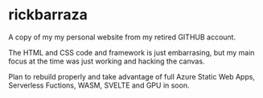 # rickbarraza
A copy of my my personal website from my retired GITHUB account. 

The HTML and CSS code and framework is just embarrasing, but my main focus at the time was just working and hacking the canvas.

Plan to rebuild properly and take advantage of full Azure Static Web Apps, Serverless Fuctions, WASM, SVELTE and GPU in soon.

